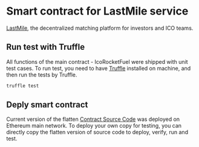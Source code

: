 # Smart contract for LastMile service 

[LastMile](https://lastmile.fusions360.com), the decentralized matching platform for investors and ICO teams.

## Run test with Truffle

All functions of the main contract - IcoRocketFuel were shipped with unit test cases. To run test, you need to have [Truffle](https://truffleframework.com/) installed on machine, and then run the tests by Truffle.

```sh
truffle test
```

## Deply smart contract

Current version of the flatten [Contract Source Code](https://etherscan.io/address/0x7bf94bba5f0dcdef4c15e2eebef428db9eba4bfe#code) was deployed on Ethereum main network. To deploy your own copy for testing, you can directly copy the flatten version of source code to deploy, verify, run and test.
